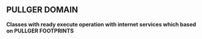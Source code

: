 ## PULLGER DOMAIN

**Classes with ready execute operation with internet services which based on PULLGER FOOTPRINTS**
